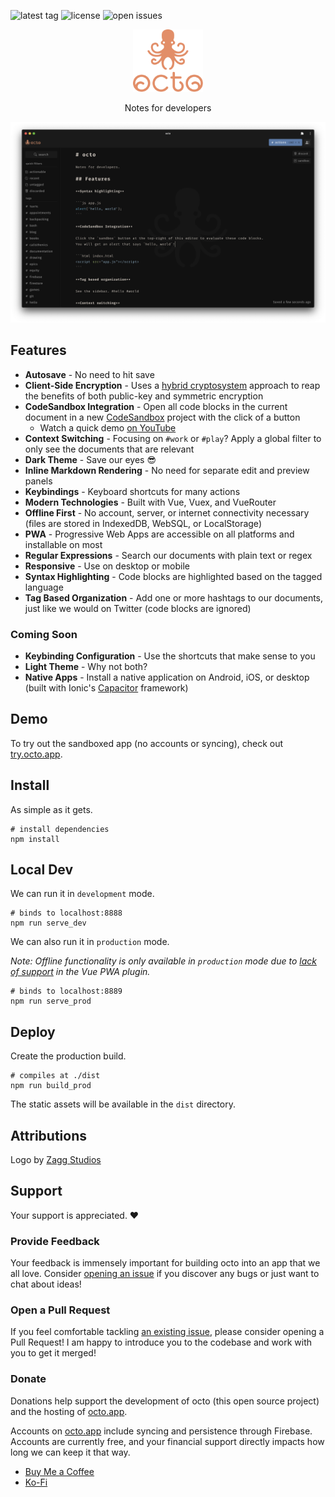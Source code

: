 ![latest tag](https://img.shields.io/github/v/tag/voraciousdev/octo?color=blue&label=latest%20tag&sort=semver)
![license](https://img.shields.io/github/license/voraciousdev/octo)
![open issues](https://img.shields.io/github/issues-raw/voraciousdev/octo)

<p align="center">
  <a href="https://octo.app">
    <img height="100" src="resources/stacked.png">
  </a>
</p>

<p align="center">Notes for developers</p>

[![screenshot](resources/screenshot.png)](https://octo.app)

## Features

- **Autosave** - No need to hit save
- **Client-Side Encryption** - Uses a [hybrid cryptosystem](https://en.wikipedia.org/wiki/Hybrid_cryptosystem) approach to reap the benefits of both public-key and symmetric encryption
- **CodeSandbox Integration** - Open all code blocks in the current document in a new [CodeSandbox](https://codesandbox.io/) project with the click of a button
  - Watch a quick demo [on YouTube](https://youtu.be/o3tQsqwgnY4)
- **Context Switching** - Focusing on `#work` or `#play`? Apply a global filter to only see the documents that are relevant
- **Dark Theme** - Save our eyes 😎
- **Inline Markdown Rendering** - No need for separate edit and preview panels
- **Keybindings** - Keyboard shortcuts for many actions
- **Modern Technologies** - Built with Vue, Vuex, and VueRouter
- **Offline First** - No account, server, or internet connectivity necessary (files are stored in IndexedDB, WebSQL, or LocalStorage)
- **PWA** - Progressive Web Apps are accessible on all platforms and installable on most
- **Regular Expressions** - Search our documents with plain text or regex
- **Responsive** - Use on desktop or mobile
- **Syntax Highlighting** - Code blocks are highlighted based on the tagged language
- **Tag Based Organization** - Add one or more hashtags to our documents, just like we would on Twitter (code blocks are ignored)

### Coming Soon

- **Keybinding Configuration** - Use the shortcuts that make sense to you
- **Light Theme** - Why not both?
- **Native Apps** - Install a native application on Android, iOS, or desktop (built with Ionic's [Capacitor](https://capacitorjs.com/) framework)

## Demo

To try out the sandboxed app (no accounts or syncing), check out [try.octo.app](https://try.octo.app).

## Install

As simple as it gets.

```shell
# install dependencies
npm install
```

## Local Dev

We can run it in `development` mode.

```shell
# binds to localhost:8888
npm run serve_dev
```

We can also run it in `production` mode.

_Note: Offline functionality is only available in `production` mode due to [lack of support](https://github.com/vuejs/vue-cli/issues/2678) in the Vue PWA plugin._

```shell
# binds to localhost:8889
npm run serve_prod
```

## Deploy

Create the production build.

```shell
# compiles at ./dist
npm run build_prod
```

The static assets will be available in the `dist` directory.

## Attributions

Logo by [Zagg Studios](https://zaggstudios.com/)

## Support

Your support is appreciated. ♥️

### Provide Feedback

Your feedback is immensely important for building octo into an app that we all love. Consider [opening an issue](https://github.com/voraciousdev/octo/issues) if you discover any bugs or just want to chat about ideas!

### Open a Pull Request

If you feel comfortable tackling [an existing issue](https://github.com/voraciousdev/octo/issues), please consider opening a Pull Request! I am happy to introduce you to the codebase and work with you to get it merged!

### Donate

Donations help support the development of octo (this open source project) and the hosting of [octo.app](https://octo.app).

Accounts on [octo.app](https://octo.app) include syncing and persistence through Firebase. Accounts are currently free, and your financial support directly impacts how long we can keep it that way.

- [Buy Me a Coffee](https://www.buymeacoffee.com/voraciousdev)
- [Ko-Fi](https://ko-fi.com/voraciousdev)
